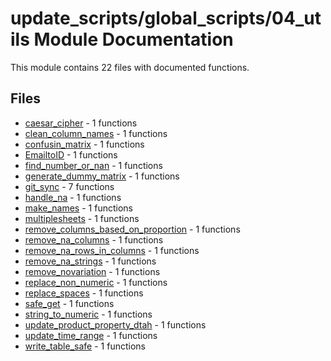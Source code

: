 # update_scripts/global_scripts/04_utils Module Documentation

This module contains 22 files with documented functions.

## Files
- [caesar_cipher](caesar_cipher.md) - 1 functions
- [clean_column_names](clean_column_names.md) - 1 functions
- [confusin_matrix](confusin_matrix.md) - 1 functions
- [EmailtoID](EmailtoID.md) - 1 functions
- [find_number_or_nan](find_number_or_nan.md) - 1 functions
- [generate_dummy_matrix](generate_dummy_matrix.md) - 1 functions
- [git_sync](git_sync.md) - 7 functions
- [handle_na](handle_na.md) - 1 functions
- [make_names](make_names.md) - 1 functions
- [multiplesheets](multiplesheets.md) - 1 functions
- [remove_columns_based_on_proportion](remove_columns_based_on_proportion.md) - 1 functions
- [remove_na_columns](remove_na_columns.md) - 1 functions
- [remove_na_rows_in_columns](remove_na_rows_in_columns.md) - 1 functions
- [remove_na_strings](remove_na_strings.md) - 1 functions
- [remove_novariation](remove_novariation.md) - 1 functions
- [replace_non_numeric](replace_non_numeric.md) - 1 functions
- [replace_spaces](replace_spaces.md) - 1 functions
- [safe_get](safe_get.md) - 1 functions
- [string_to_numeric](string_to_numeric.md) - 1 functions
- [update_product_property_dtah](update_product_property_dtah.md) - 1 functions
- [update_time_range](update_time_range.md) - 1 functions
- [write_table_safe](write_table_safe.md) - 1 functions
